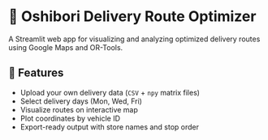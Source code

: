 # 🧠 Oshibori Delivery Route Optimizer

A Streamlit web app for visualizing and analyzing optimized delivery routes using Google Maps and OR-Tools.

## 🚀 Features

- Upload your own delivery data (`CSV` + `npy` matrix files)
- Select delivery days (Mon, Wed, Fri)
- Visualize routes on interactive map
- Plot coordinates by vehicle ID
- Export-ready output with store names and stop order
